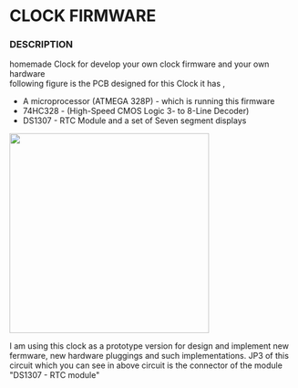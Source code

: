 # CLOCK FIRMWARE

### DESCRIPTION
homemade Clock for develop your own clock firmware and your own hardware <br>
following figure is the PCB designed for this Clock
it has ,<br>
* A microprocessor (ATMEGA 328P) - which is running this firmware
* 74HC328 - (High-Speed CMOS Logic 3- to 8-Line Decoder)
* DS1307 - RTC Module
	and a set of Seven segment displays <br>
<img src = "pcb.png" height = "350" >

I am using this clock as a prototype version for design and implement new fermware, new hardware pluggings and such implementations.
JP3 of this circuit which you can see in above circuit is the connector of the module "DS1307 - RTC module" 
